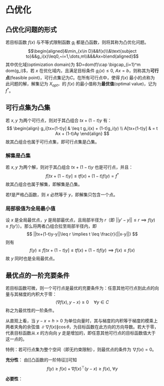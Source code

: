 # 凸优化

## 凸优化问题的形式

若目标函数 $f(x)$ 与不等式限制函数 $g_i$ 都是凸函数，则将其称为凸优化问题。
$$\begin{aligned}&\min_{x\in D}&&f(x)\\&\text{subject to}&&g_i(x)\leq0,~i=1,\dots,m\\&&&Ax=b\end{aligned}$$
其中优化域(optimization domain)为 $D=dom(f)\cap \bigcap_{i=1}^m dom(g_i)$，若 $x$ 在优化域内，且满足目标条件 $g_i(x)\leq 0,\ Ax=b$，则称其为**可行点**(feasible point)，可行点集记为$C$。在所有可行点中，使得 $f(x)$ 最小的点称为此问题的解，解集记为 $X_{opt}$，的 $f(x)$ 的最小值称为**最优值**(optimal value)，记为 $f^*$。

## 可行点集为凸集

若 $x,y$ 为两个可行点，则对于其凸组合 $tx+(1-t)y$ 有：
$$ \begin{align}
g_i[tx+(1-t)y] & \leq t g_i(x) + (1-t)g_i(y) \\
A[tx+(1-t)y] & = t Ax + (1-t)Ay  
\end{align} $$
故其凸组合也属于可行点集，即可行点集是凸集。

### 解集是凸集

若 $x,y$ 为两个解，则对于其凸组合 $tx+(1-t)y$ 也是可行点，并且：
$$ f[tx+(1-t)y] \leq t f(x) + (1-t)f(y) = f^* $$
故其凸组合也属于解集，即解集是凸集。

若f是严格凸函数，则 $x$ 必然等于 $y$，即解集只包含一个点。

### 局部极值为全局最小值

设 $x$ 是全局最优点，$y$ 是局部最优点，且局部半径为 $r$（即 $||y'-y||\leq r \implies f(y) \leq f(y')$）。那么将两者凸组合拉至局部半径内，即
$$ ||tx+(1-t)y-y||\leq r \implies t \leq \frac{r}{||x-y||} $$
则有
$$ f(y) \leq f[tx+(1-t)y] \leq t f(x) + (1-t)f(y) \implies f(x)\leq f(x)$$
故 $y$ 同时也是全局最优点。

## 最优点的一阶充要条件

若目标函数可微，则一个可行点是最优的充要条件为：任意其他可行点到此点的向量与其梯度的内积大于零：
$$ \langle \nabla f(x), y-x \rangle \geq 0 \quad \forall y\in C $$
称之为最优性的一阶条件。

从直观上看，当 $y-x=h>0$ 为单位向量时，其与梯度的内积等于梯度的模乘上两者夹角的余弦值 $\|\nabla f(x)\|\cos\theta$，为目标函数在此方向的方向导数。若大于零，代表目标函数从 $x$ 的方向向 $y$ 走是增加的，即任意其他可行点的目标函数值大于这一点的。

特例：若可行点集为整个空间（即无约束限制），则最优点的条件为 $\nabla f(x)=0$。

**充分性**：
由[[凸函数的一阶特征]]可知
$$f(y)\geq f(x)+\nabla f(x)^\top (y-x)\geq f(x),\ \forall y$$

**必要性**：

